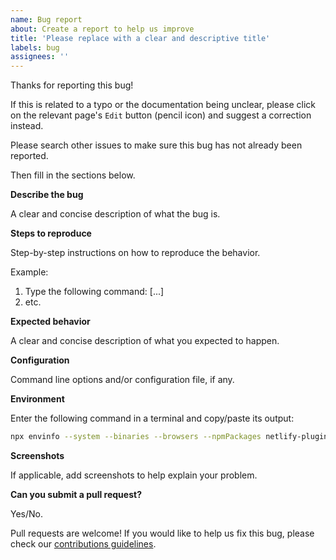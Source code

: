 ```yaml
---
name: Bug report
about: Create a report to help us improve
title: 'Please replace with a clear and descriptive title'
labels: bug
assignees: ''
---
```


Thanks for reporting this bug!

If this is related to a typo or the documentation being unclear, please click on
the relevant page's `Edit` button (pencil icon) and suggest a correction
instead.

Please search other issues to make sure this bug has not already been reported.

Then fill in the sections below.

**Describe the bug**

A clear and concise description of what the bug is.

**Steps to reproduce**

Step-by-step instructions on how to reproduce the behavior.

Example:

1. Type the following command: [...]
2. etc.

**Expected behavior**

A clear and concise description of what you expected to happen.

**Configuration**

Command line options and/or configuration file, if any.

**Environment**

Enter the following command in a terminal and copy/paste its output:

```bash
npx envinfo --system --binaries --browsers --npmPackages netlify-plugin-chatbees
```

**Screenshots**

If applicable, add screenshots to help explain your problem.

**Can you submit a pull request?**

Yes/No.

Pull requests are welcome! If you would like to help us fix this bug, please
check our [contributions guidelines](../blob/master/CONTRIBUTING.md).

